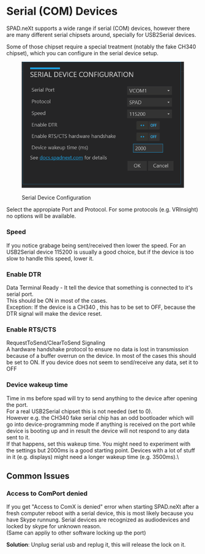 # Serial (COM) Devices

SPAD.neXt supports a wide range if serial (COM) devices, however there are many different serial chipsets around, specially for USB2Serial devices.

Some of those chipset require a special treatment (notably the fake CH340 chipset), which you can configure in the serial device setup.

<figure><img src="../.gitbook/assets/grafik.png" alt=""><figcaption><p>Serial Device Configuration</p></figcaption></figure>

Select the appropiate Port and Protocol. For some protocols (e.g. VRInsight) no options will be available.

### Speed

If you notice grabage being sent/received then lower the speed. For an USB2Serial device 115200 is usually a good choice, but if the device is too slow to handle this speed, lower it.

### Enable DTR

Data Terminal Ready - It tell the device that something is connected to it's serial port.\
This should be ON in most of the cases. \
Exception: If the device is a CH340 , this has to be set to OFF, because the DTR signal will make the device reset.

### Enable RTS/CTS

RequestToSend/ClearToSend Signaling\
A hardware handshake protocol to ensure no data is lost in transmission because of a buffer overrun on the device. In most of the cases this should be set to ON. If you device does not seem to send/receive any data, set it to OFF

### Device wakeup time

Time in ms before spad will try to send anything to the device after opening the port.\
For a real USB2Serial chipset this is not needed (set to 0). \
However e.g. the CH340 fake serial chip has an odd bootloader which will go into device-programming mode if anything is received on the port while device is booting up and in result the device will not respond to any data sent to it.\
If that happens, set this wakeup time. You might need to experiment with the settings but 2000ms is a good starting point. Devices with a lot of stuff in it (e.g. displays) might need a longer wakeup time (e.g. 3500ms).\




## Common Issues

### Access to ComPort denied

If you get "Access to ComX is denied" error when starting SPAD.neXt after a fresh computer reboot with a serial device, this is most likely because you have Skype runnung. Serial devices are recognized as audiodevices and locked by skype for unknown reason. \
(Same can appliy to other software locking up the port)

**Solution**: Unplug serial usb and replug it, this will release the lock on it.





